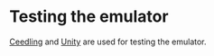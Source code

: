 # Testing the emulator

[Ceedling](./ceedling.md) and [Unity](./unity.md) are used for testing the emulator.
